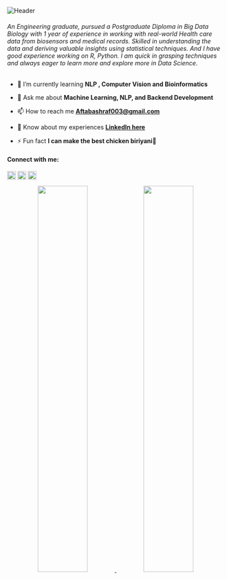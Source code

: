 ![Header](aftabashraf003/github-header-image.png)


<h6 align="left">An Engineering graduate, pursued a Postgraduate Diploma in Big Data Biology with 1 year of experience in working with real-world Health care data from biosensors and medical records. Skilled in understanding the data and deriving valuable insights using statistical techniques. And I have good experience working on R, Python. I am quick in grasping techniques and always eager to learn more and explore more in Data Science.</h6>

- 🌱 I’m currently learning **NLP , Computer Vision and Bioinformatics**

- 💬 Ask me about **Machine Learning, NLP, and Backend Development**

- 📫 How to reach me **Aftabashraf003@gmail.com**

- 📄 Know about my experiences [**LinkedIn here**](https://www.linkedin.com/in/aftab-ashraf-av-223386117/)

- ⚡ Fun fact **I can make the best chicken biriyani🍲**




<!-- <p align="left"> <a href="https://github.com/ryo-ma/github-profile-trophy"><img src="https://github-profile-trophy.vercel.app/?username=aftabashraf003" alt="aftabashraf003" /></a> </p> -->

<h4 align="left">Connect with me:</h4>
<p align="left">
<a href="https://linkedin.com/in/aftab-ashraf-av-223386117" target="blank"><img align="center" src="https://raw.githubusercontent.com/rahuldkjain/github-profile-readme-generator/master/src/images/icons/Social/linked-in-alt.svg" alt="aftab-ashraf-av-223386117" height="20" width="20" /></a>
<a href="https://kaggle.com/aftabashrafav" target="blank"><img align="center" src="https://raw.githubusercontent.com/rahuldkjain/github-profile-readme-generator/master/src/images/icons/Social/kaggle.svg" alt="aftabashrafav" height="20" width="20" /></a>
<a href="https://www.hackerrank.com/aftabashraf003" target="blank"><img align="center" src="https://raw.githubusercontent.com/rahuldkjain/github-profile-readme-generator/master/src/images/icons/Social/hackerrank.svg" alt="aftabashraf003" height="20" width="20" /></a>
</p>


<p align="center">
<a href="https://github-readme-stats.vercel.app/api?username=aftabashraf003&count_private=true&show_icons=true&include_all_commits=false&hide_border=true&hide_title=true">
  <img width="48%"  src="https://github-readme-stats.vercel.app/api?username=aftabashraf003&count_private=true&show_icons=true&include_all_commits=false&hide_border=true&hide_title=true" />
</a>
<a href="https://github-readme-streak-stats.herokuapp.com/?user=aftabashraf003&hide_border=true">
  <img width="48%"  src="https://github-readme-streak-stats.herokuapp.com/?user=aftabashraf003&hide_border=true" />
</a>
</p>

